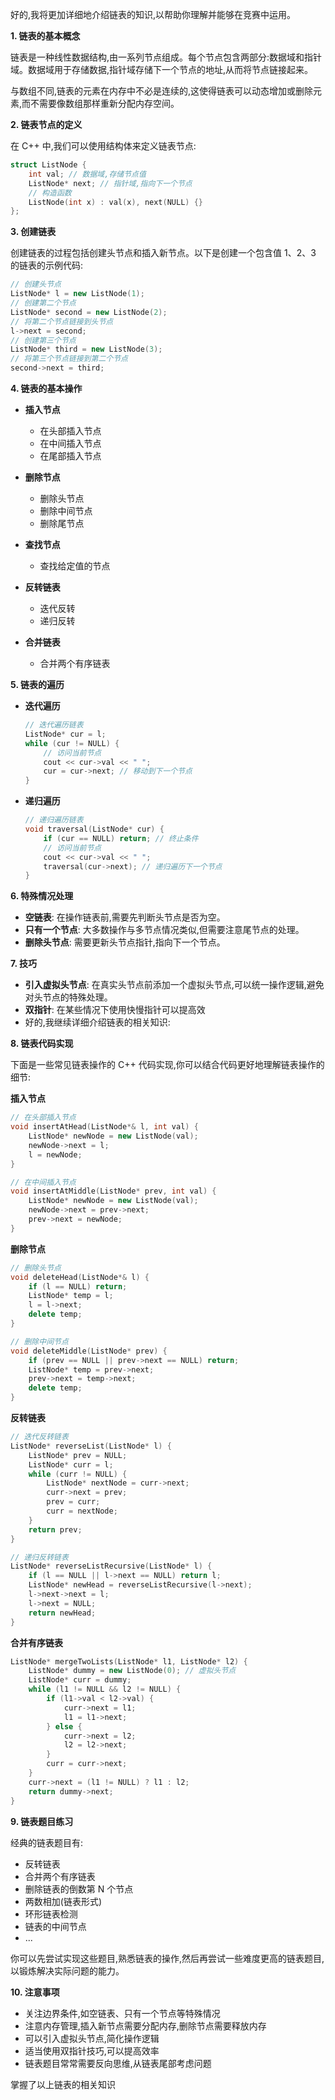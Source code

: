 好的,我将更加详细地介绍链表的知识,以帮助你理解并能够在竞赛中运用。

**1. 链表的基本概念**

链表是一种线性数据结构,由一系列节点组成。每个节点包含两部分:数据域和指针域。数据域用于存储数据,指针域存储下一个节点的地址,从而将节点链接起来。

与数组不同,链表的元素在内存中不必是连续的,这使得链表可以动态增加或删除元素,而不需要像数组那样重新分配内存空间。

**2. 链表节点的定义**

在 C++ 中,我们可以使用结构体来定义链表节点:

```cpp
struct ListNode {
    int val; // 数据域,存储节点值
    ListNode* next; // 指针域,指向下一个节点
    // 构造函数
    ListNode(int x) : val(x), next(NULL) {}
};
```

**3. 创建链表**

创建链表的过程包括创建头节点和插入新节点。以下是创建一个包含值 1、2、3 的链表的示例代码:

```cpp
// 创建头节点
ListNode* l = new ListNode(1);
// 创建第二个节点
ListNode* second = new ListNode(2);
// 将第二个节点链接到头节点
l->next = second;
// 创建第三个节点
ListNode* third = new ListNode(3);
// 将第三个节点链接到第二个节点
second->next = third;
```

**4. 链表的基本操作**

- **插入节点**

  - 在头部插入节点
  - 在中间插入节点
  - 在尾部插入节点

- **删除节点**

  - 删除头节点
  - 删除中间节点
  - 删除尾节点

- **查找节点**

  - 查找给定值的节点

- **反转链表**

  - 迭代反转
  - 递归反转

- **合并链表**

  - 合并两个有序链表

**5. 链表的遍历**

- **迭代遍历**

  ```cpp
  // 迭代遍历链表
  ListNode* cur = l;
  while (cur != NULL) {
      // 访问当前节点
      cout << cur->val << " ";
      cur = cur->next; // 移动到下一个节点
  }
  ```

- **递归遍历**

  ```cpp
  // 递归遍历链表
  void traversal(ListNode* cur) {
      if (cur == NULL) return; // 终止条件
      // 访问当前节点
      cout << cur->val << " ";
      traversal(cur->next); // 递归遍历下一个节点
  }
  ```

**6. 特殊情况处理**

- **空链表**: 在操作链表前,需要先判断头节点是否为空。
- **只有一个节点**: 大多数操作与多节点情况类似,但需要注意尾节点的处理。
- **删除头节点**: 需要更新头节点指针,指向下一个节点。

**7. 技巧**

- **引入虚拟头节点**: 在真实头节点前添加一个虚拟头节点,可以统一操作逻辑,避免对头节点的特殊处理。
- **双指针**: 在某些情况下使用快慢指针可以提高效
- 好的,我继续详细介绍链表的相关知识:

**8. 链表代码实现**

下面是一些常见链表操作的 C++ 代码实现,你可以结合代码更好地理解链表操作的细节:

**插入节点**

```cpp
// 在头部插入节点
void insertAtHead(ListNode*& l, int val) {
    ListNode* newNode = new ListNode(val);
    newNode->next = l;
    l = newNode;
}

// 在中间插入节点
void insertAtMiddle(ListNode* prev, int val) {
    ListNode* newNode = new ListNode(val);
    newNode->next = prev->next;
    prev->next = newNode;
}
```

**删除节点**

```cpp
// 删除头节点
void deleteHead(ListNode*& l) {
    if (l == NULL) return;
    ListNode* temp = l;
    l = l->next;
    delete temp;
}

// 删除中间节点
void deleteMiddle(ListNode* prev) {
    if (prev == NULL || prev->next == NULL) return;
    ListNode* temp = prev->next;
    prev->next = temp->next;
    delete temp;
}
```

**反转链表**

```cpp
// 迭代反转链表
ListNode* reverseList(ListNode* l) {
    ListNode* prev = NULL;
    ListNode* curr = l;
    while (curr != NULL) {
        ListNode* nextNode = curr->next;
        curr->next = prev;
        prev = curr;
        curr = nextNode;
    }
    return prev;
}

// 递归反转链表
ListNode* reverseListRecursive(ListNode* l) {
    if (l == NULL || l->next == NULL) return l;
    ListNode* newHead = reverseListRecursive(l->next);
    l->next->next = l;
    l->next = NULL;
    return newHead;
}
```

**合并有序链表**

```cpp
ListNode* mergeTwoLists(ListNode* l1, ListNode* l2) {
    ListNode* dummy = new ListNode(0); // 虚拟头节点
    ListNode* curr = dummy;
    while (l1 != NULL && l2 != NULL) {
        if (l1->val < l2->val) {
            curr->next = l1;
            l1 = l1->next;
        } else {
            curr->next = l2;
            l2 = l2->next;
        }
        curr = curr->next;
    }
    curr->next = (l1 != NULL) ? l1 : l2;
    return dummy->next;
}
```

**9. 链表题目练习**

经典的链表题目有:

- 反转链表
- 合并两个有序链表
- 删除链表的倒数第 N 个节点
- 两数相加(链表形式)
- 环形链表检测
- 链表的中间节点
- ...

你可以先尝试实现这些题目,熟悉链表的操作,然后再尝试一些难度更高的链表题目,以锻炼解决实际问题的能力。

**10. 注意事项**

- 关注边界条件,如空链表、只有一个节点等特殊情况
- 注意内存管理,插入新节点需要分配内存,删除节点需要释放内存
- 可以引入虚拟头节点,简化操作逻辑
- 适当使用双指针技巧,可以提高效率
- 链表题目常常需要反向思维,从链表尾部考虑问题

掌握了以上链表的相关知识